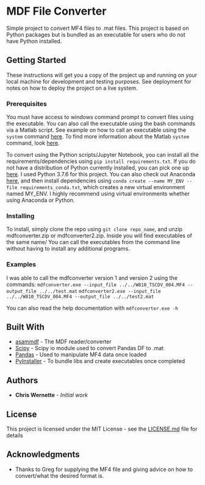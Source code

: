 # MDF File Converter

Simple project to convert MF4 files to .mat files. This project is based on Python packages but is bundled as an executable for users who do not have Python installed.

## Getting Started

These instructions will get you a copy of the project up and running on your local machine for development and testing purposes. See deployment for notes on how to deploy the project on a live system.

### Prerequisites

You must have access to windows command prompt to convert files using the executable. You can also call the executable using the bash commands via a Matlab script. See example on how to call an executable using the `system` command [here](https://www.mathworks.com/matlabcentral/answers/4538-how-to-call-an-exe-with-command-line-arguments). To find more information about the Matlab `system` command, look [here](https://www.mathworks.com/help/matlab/ref/system.html).

To convert using the Python scripts/Jupyter Notebook, you can install all the requirements/dependencies using `pip install requirements.txt`. If you do not have a distribution of Python currently installed, you can pick one up [here](https://www.python.org/downloads/). I used Python 3.7.6 for this project. You can also check out Anaconda [here](https://docs.anaconda.com/anaconda/install/), and then install dependencies using `conda create --name MY_ENV --file requirements_conda.txt`, which creates a new virtual environment named MY_ENV. I highly recommend using virtual environments whether using Anaconda or Python.

### Installing

To install, simply clone the repo using `git clone repo_name`, and unzip mdfconverter.zip or mdfconverter2.zip. Inside you will find executables of the same name/
You can call the executables from the command line without having to install any additional programs.

### Examples

I was able to call the mdfconverter version 1 and version 2 using the commands:
`mdfconverter.exe --input_file ../../W810_TSCDV_004.MF4 --output_file ../../test.mat`
`mdfconverter2.exe --input_file ../../W810_TSCDV_004.MF4 --output_file ../../test2.mat`

You can also read the help documentation with `mdfconverter.exe -h`

## Built With

* [asammdf](https://pypi.org/project/asammdf/) - The MDF reader/converter
* [Scipy](https://docs.scipy.org/doc/scipy/reference/index.html) - Scipy io module used to convert Pandas DF to .mat
* [Pandas](https://pandas.pydata.org/) - Used to manipulate MF4 data once loaded
* [PyInstaller](https://pyinstaller.readthedocs.io/en/stable/index.html) - To bundle libs and create executables once completed

## Authors

* **Chris Wernette** - *Initial work*


## License

This project is licensed under the MIT License - see the [LICENSE.md](LICENSE.md) file for details

## Acknowledgments

* Thanks to Greg for supplying the MF4 file and giving advice on how to convert/what the desired format is.
